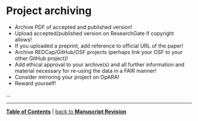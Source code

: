 # Project archiving

- Archive PDF of accepted and published version!
- Upload accepted/published version on ResearchGate if copyright allows!
- If you uploaded a preprint, add reference to official URL of the paper!
- Archive REDCap/GitHub/OSF projects (perhaps link your OSF to your other GitHub project)!
- Add ethical approval to your archive(s) and all further information and material necessary for re-using the data in a FAIR manner!
- Consider mirroring your project on OpARA!
- Reward yourself!

...

---

[**Table of Contents**](#README.md) | [back to **Manuscript Revision**](16_Manuscript_revision.md)

